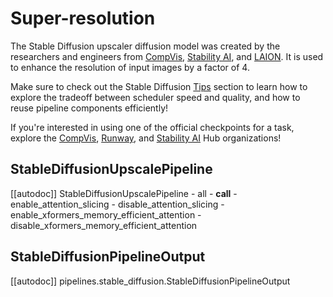 <!--Copyright 2024 The HuggingFace Team. All rights reserved.

Licensed under the Apache License, Version 2.0 (the "License"); you may not use this file except in compliance with
the License. You may obtain a copy of the License at

http://www.apache.org/licenses/LICENSE-2.0

Unless required by applicable law or agreed to in writing, software distributed under the License is distributed on
an "AS IS" BASIS, WITHOUT WARRANTIES OR CONDITIONS OF ANY KIND, either express or implied. See the License for the
specific language governing permissions and limitations under the License.
-->

# Super-resolution

The Stable Diffusion upscaler diffusion model was created by the researchers and engineers from [CompVis](https://github.com/CompVis), [Stability AI](https://stability.ai/), and [LAION](https://laion.ai/). It is used to enhance the resolution of input images by a factor of 4.

<Tip>

Make sure to check out the Stable Diffusion [Tips](overview#tips) section to learn how to explore the tradeoff between scheduler speed and quality, and how to reuse pipeline components efficiently!

If you're interested in using one of the official checkpoints for a task, explore the [CompVis](https://huggingface.co/CompVis), [Runway](https://huggingface.co/runwayml), and [Stability AI](https://huggingface.co/stabilityai) Hub organizations!

</Tip>

## StableDiffusionUpscalePipeline

[[autodoc]] StableDiffusionUpscalePipeline
	- all
	- __call__
	- enable_attention_slicing
	- disable_attention_slicing
	- enable_xformers_memory_efficient_attention
	- disable_xformers_memory_efficient_attention

## StableDiffusionPipelineOutput

[[autodoc]] pipelines.stable_diffusion.StableDiffusionPipelineOutput
